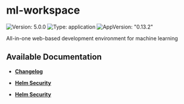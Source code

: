 # ml-workspace

![Version: 5.0.0](https://img.shields.io/badge/Version-5.0.0-informational?style=flat-square) ![Type: application](https://img.shields.io/badge/Type-application-informational?style=flat-square) ![AppVersion: "0.13.2"](https://img.shields.io/badge/AppVersion-"0.13.2"-informational?style=flat-square)

All-in-one web-based development environment for machine learning

## Available Documentation

- [**Changelog**](CHANGELOG)

- [**Helm Security**](container-security)

- [**Helm Security**](helm-security)

